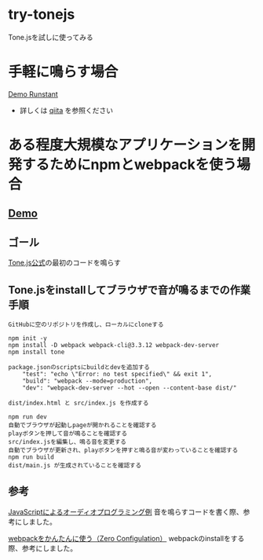 # try-tonejs
Tone.jsを試しに使ってみる

# 手軽に鳴らす場合
[Demo Runstant](http://runstant.com/cat2151/projects/42fc9587)
- 詳しくは [qiita](https://qiita.com/cat2151/items/d6c2bf0dd3e5f441ad69) を参照ください 

# ある程度大規模なアプリケーションを開発するためにnpmとwebpackを使う場合

## [Demo](https://cat2151.github.io/try-tonejs/dist/index.html)

## ゴール
[Tone.js公式](https://tonejs.github.io/)の最初のコードを鳴らす

## Tone.jsをinstallしてブラウザで音が鳴るまでの作業手順
```
GitHubに空のリポジトリを作成し、ローカルにcloneする
```

```
npm init -y
npm install -D webpack webpack-cli@3.3.12 webpack-dev-server
npm install tone
```

```
package.jsonのscriptsにbuildとdevを追加する
    "test": "echo \"Error: no test specified\" && exit 1",
    "build": "webpack --mode=production",
    "dev": "webpack-dev-server --hot --open --content-base dist/"
```

```
dist/index.html と src/index.js を作成する
```

```
npm run dev
自動でブラウザが起動しpageが開かれることを確認する
playボタンを押して音が鳴ることを確認する
src/index.jsを編集し、鳴る音を変更する
自動でブラウザが更新され、playボタンを押すと鳴る音が変わっていることを確認する
npm run build
dist/main.js が生成されていることを確認する
```

## 参考
[JavaScriptによるオーディオプログラミング例](https://qiita.com/aike@github/items/2851b94b516cf75a5350) 音を鳴らすコードを書く際、参考にしました。

[webpackをかんたんに使う（Zero Configulation）](https://qiita.com/hashrock/items/3f1df615e68ee8aad9e8) webpackのinstallをする際、参考にしました。
